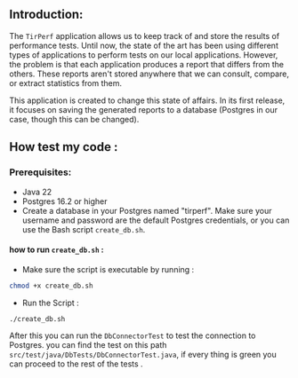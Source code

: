 ## Introduction:

The `TirPerf` application allows us to keep track of and store the results of performance tests. Until now, the state of the art has been using different types of applications to perform tests on our local applications. However, the problem is that each application produces a report that differs from the others. These reports aren't stored anywhere that we can consult, compare, or extract statistics from them.

This application is created to change this state of affairs. In its first release, it focuses on saving the generated reports to a database (Postgres in our case, though this can be changed).

## How test my code :

### Prerequisites:

- Java 22
- Postgres 16.2 or higher
-  Create a database in your Postgres named "tirperf". Make sure your username and password are the default Postgres credentials, or you can use the Bash script `create_db.sh`.

#### how to run `create_db.sh` :

- Make sure the script is executable by running :
```bash
chmod +x create_db.sh
```
- Run the Script :
```bash
./create_db.sh
```

After this you can run the `DbConnectorTest`  to test the connection to Postgres.
you can find the test on this path `src/test/java/DbTests/DbConnectorTest.java`, if every thing is green you can proceed to the rest of the tests .
